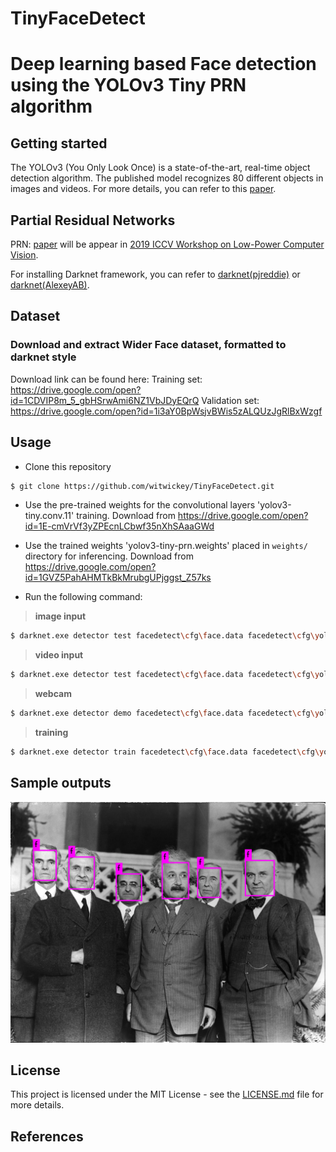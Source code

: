 # TinyFaceDetect

# Deep learning based Face detection using the YOLOv3 Tiny PRN algorithm

## Getting started

The YOLOv3 (You Only Look Once) is a state-of-the-art, real-time object detection algorithm. The published model recognizes 80 different objects in images and videos. For more details, you can refer to this [paper](https://pjreddie.com/media/files/papers/YOLOv3.pdf).

## Partial Residual Networks
PRN: [paper](https://github.com/WongKinYiu/PartialResidualNetworks/blob/master/pdf/iccvw-prn.pdf) will be appear in [2019 ICCV Workshop on Low-Power Computer Vision](https://rebootingcomputing.ieee.org/lpirc).

For installing Darknet framework, you can refer to [darknet(pjreddie)](https://github.com/pjreddie/darknet) or [darknet(AlexeyAB)](https://github.com/AlexeyAB/darknet).

## Dataset
### Download and extract Wider Face dataset, formatted to darknet style
Download link can be found here:
Training set: https://drive.google.com/open?id=1CDVIP8m_5_gbHSrwAmi6NZ1VbJDyEQrQ
Validation set: https://drive.google.com/open?id=1i3aY0BpWsjvBWis5zALQUzJgRlBxWzgf


## Usage

* Clone this repository
```bash
$ git clone https://github.com/witwickey/TinyFaceDetect.git
```

* Use the pre-trained weights for the convolutional layers 'yolov3-tiny.conv.11' training. Download from https://drive.google.com/open?id=1E-cmVrVf3yZPEcnLCbwf35nXhSAaaGWd
	
* Use the trained weights 'yolov3-tiny-prn.weights' placed in `weights/` directory for inferencing. Download from https://drive.google.com/open?id=1GVZ5PahAHMTkBkMrubgUPjggst_Z57ks

* Run the following command:

>**image input**
```bash
$ darknet.exe detector test facedetect\cfg\face.data facedetect\cfg\yolov3-tiny-prn.cfg facedetect\weights\yolov3-tiny-prn_last.weights -ext_output facedect\samples\einstein_and_others.jpg
```

>**video input**
```bash
$ darknet.exe detector test facedetect\cfg\face.data facedetect\cfg\yolov3-tiny-prn.cfg facedetect\weights\yolov3-tiny-prn_last.weights -i 0 -ext_output input.mp4
```

>**webcam**
```bash
$ darknet.exe detector demo facedetect\cfg\face.data facedetect\cfg\yolov3-tiny-prn.cfg facedetect\weights\yolov3-tiny-prn_last.weights -c 0
```

>**training**
```bash
$ darknet.exe detector train facedetect\cfg\face.data facedetect\cfg\yolov3-tiny-prn.cfg facedetect\weights\yolov3-tiny.conv.11
```

## Sample outputs

![Imgur](assets/predictions.jpg)

## License

This project is licensed under the MIT License - see the [LICENSE.md](LICENSE.md) file for more details.

## References

